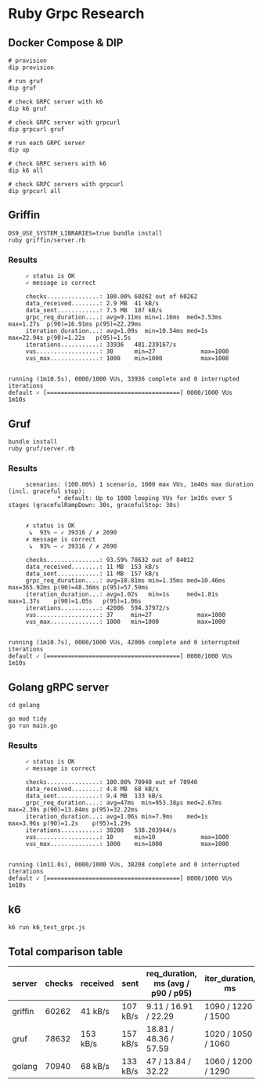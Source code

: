 # Ruby Grpc Research

## Docker Compose & DIP

```
# provision
dip provision

# run gruf
dip gruf

# check GRPC server with k6
dip k6 gruf

# check GRPC server with grpcurl
dip grpcurl gruf

# run each GRPC server
dip up

# check GRPC servers with k6
dip k6 all

# check GRPC servers with grpcurl
dip grpcurl all
```

## Griffin

```shell
DS9_USE_SYSTEM_LIBRARIES=true bundle install
ruby griffin/server.rb
```

### Results

```
     ✓ status is OK
     ✓ message is correct

     checks...............: 100.00% 60262 out of 60262
     data_received........: 2.9 MB  41 kB/s
     data_sent............: 7.5 MB  107 kB/s
     grpc_req_duration....: avg=9.11ms min=1.16ms  med=3.53ms max=1.27s  p(90)=16.91ms p(95)=22.29ms
     iteration_duration...: avg=1.09s  min=10.54ms med=1s     max=22.94s p(90)=1.22s   p(95)=1.5s   
     iterations...........: 33936   481.239167/s
     vus..................: 30      min=27             max=1000
     vus_max..............: 1000    min=1000           max=1000


running (1m10.5s), 0000/1000 VUs, 33936 complete and 0 interrupted iterations
default ✓ [======================================] 0000/1000 VUs  1m10s
```

## Gruf

```shell
bundle install
ruby gruf/server.rb
```

### Results
```
     scenarios: (100.00%) 1 scenario, 1000 max VUs, 1m40s max duration (incl. graceful stop):
              * default: Up to 1000 looping VUs for 1m10s over 5 stages (gracefulRampDown: 30s, gracefulStop: 30s)


     ✗ status is OK
      ↳  93% — ✓ 39316 / ✗ 2690
     ✗ message is correct
      ↳  93% — ✓ 39316 / ✗ 2690

     checks...............: 93.59% 78632 out of 84012
     data_received........: 11 MB  153 kB/s
     data_sent............: 11 MB  157 kB/s
     grpc_req_duration....: avg=18.81ms min=1.35ms med=10.46ms max=365.92ms p(90)=48.36ms p(95)=57.59ms
     iteration_duration...: avg=1.02s   min=1s     med=1.01s   max=1.37s    p(90)=1.05s   p(95)=1.06s  
     iterations...........: 42006  594.37972/s
     vus..................: 37     min=27             max=1000
     vus_max..............: 1000   min=1000           max=1000


running (1m10.7s), 0000/1000 VUs, 42006 complete and 0 interrupted iterations
default ✓ [======================================] 0000/1000 VUs  1m10s
```

## Golang gRPC server
```shell
cd golang

go mod tidy
go run main.go
```

### Results

```
     ✓ status is OK
     ✓ message is correct

     checks...............: 100.00% 70940 out of 70940
     data_received........: 4.8 MB  68 kB/s
     data_sent............: 9.4 MB  133 kB/s
     grpc_req_duration....: avg=47ms  min=953.38µs med=2.67ms max=2.39s p(90)=13.84ms p(95)=32.22ms
     iteration_duration...: avg=1.06s min=7.9ms    med=1s     max=3.96s p(90)=1.2s    p(95)=1.29s  
     iterations...........: 38208   538.203944/s
     vus..................: 10      min=10             max=1000
     vus_max..............: 1000    min=1000           max=1000


running (1m11.0s), 0000/1000 VUs, 38208 complete and 0 interrupted iterations
default ✓ [======================================] 0000/1000 VUs  1m10s
```

## k6

```shell
k6 run k6_test_grpc.js
```

## Total comparison table

| server  | checks | received | sent     | req_duration, ms (avg / p90 / p95) | iter_duration, ms  | iter_count | iter_rps |
|---------|--------|----------|----------|------------------------------------|--------------------|------------|----------|
| griffin | 60262  | 41 kB/s  | 107 kB/s | 9.11 / 16.91 / 22.29               | 1090 / 1220 / 1500 | 33936      | 481.2    |
| gruf    | 78632  | 153 kB/s | 157 kB/s | 18.81 / 48.36 / 57.59              | 1020 / 1050 / 1060 | 42006      | 594.3    |
| golang  | 70940  | 68 kB/s  | 133 kB/s | 47 / 13.84 / 32.22                 | 1060 / 1200 / 1290 | 38208      | 538.2    |
